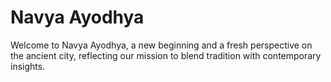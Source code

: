 # Navya Ayodhya
 Welcome to Navya Ayodhya, a new beginning and a fresh perspective on the ancient city, reflecting our mission to blend tradition with contemporary insights.

